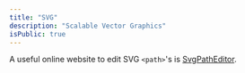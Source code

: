 ```yaml
---
title: "SVG"
description: "Scalable Vector Graphics"
isPublic: true
---
```


A useful online website to edit SVG `<path>`'s is
[SvgPathEditor](https://yqnn.github.io/svg-path-editor/).
